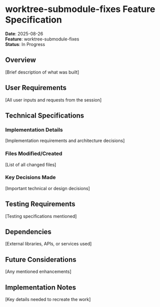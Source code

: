 # worktree-submodule-fixes Feature Specification

**Date**: 2025-08-26  
**Feature**: worktree-submodule-fixes  
**Status**: In Progress  

## Overview

[Brief description of what was built]

## User Requirements

[All user inputs and requests from the session]

## Technical Specifications

### Implementation Details
[Implementation requirements and architecture decisions]

### Files Modified/Created
[List of all changed files]

### Key Decisions Made
[Important technical or design decisions]

## Testing Requirements

[Testing specifications mentioned]

## Dependencies

[External libraries, APIs, or services used]

## Future Considerations

[Any mentioned enhancements]

## Implementation Notes

[Key details needed to recreate the work]
